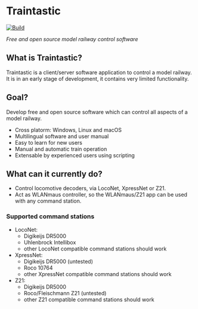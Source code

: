 # Traintastic

[![Build](https://github.com/traintastic/traintastic/actions/workflows/build.yml/badge.svg)](https://github.com/traintastic/traintastic/actions/workflows/build.yml)

*Free and open source model railway control software*

## What is Traintastic?
Traintastic is a client/server software application to control a model railway. It is in an early stage of development, it contains very limited functionality.

## Goal?
Develop free and open source software which can control all aspects of a model railway.
- Cross platorm: Windows, Linux and macOS
- Multilingual software and user manual
- Easy to learn for new users
- Manual and automatic train operation
- Extensable by experienced users using scripting

## What can it currently do?
- Control locomotive decoders, via LocoNet, XpressNet or Z21.
- Act as WLANmaus controller, so the WLANmaus/Z21 app can be used with any command station.

### Supported command stations
- LocoNet:
  - Digikeijs DR5000
  - Uhlenbrock Intellibox
  - other LocoNet compatible command stations should work
- XpressNet:
  - Digikeijs DR5000 (untested)
  - Roco 10764
  - other XpressNet compatible command stations should work
- Z21:
  - Digikeijs DR5000
  - Roco/Fleischmann Z21 (untested)
  - other Z21 compatible command stations should work
